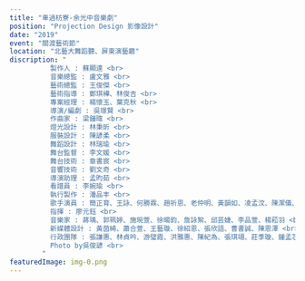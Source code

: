 ```yaml
---
title: "車過枋寮-余光中音樂劇"
position: "Projection Design 影像設計"
date: "2019"
event: "關渡藝術節"
location: "北藝大舞蹈聽、屏東演藝廳"
discription: "
          製作人 : 蘇顯達 <br>
          音樂總監 : 盧文雅 <br>
          藝術總監 : 王俊傑 <br>
          藝術指導 : 鄭琪樺、林俊吉 <br>
          專案經理 : 楊懷玉、葉克秋 <br>
          導演/編劇 : 吳璟賢 <br>
          作曲家 : 梁鍾暐 <br>
          燈光設計 : 林秉昕 <br>
          服裝設計 : 陳諺柔 <br>
          舞蹈設計 : 林瑞瑜 <br>
          舞台監督 : 李文媛 <br>
          舞台技術 : 章書宸 <br>
          音響技術 : 劉文奇 <br>
          導演助理 : 孟昀茹 <br>
          看譜員 : 李婉瑜 <br>
          執行製作 : 潘品丰 <br>
          歌手演員 : 簡正育、王詠、何勝霖、趙祈恩、老仲明、黃韻如、凌孟汶、陳潔儀、劉宇芹、王涵、江柔、陳譽晨 <br>
          指揮 : 廖元鈺 <br>
          音樂家 : 蔣瑀、郭珮婷、施琬萱、徐暘鈞、詹詠絮、邱芸婕、李品萱、楊菘羽 <br>
          新媒體設計 : 黃茵綺、蕭合萱、王藝璇、徐紹恩、張欣語、曹書誠、陳恩澤 <br>
          行政團隊 : 張謙惠、林貞吟、游璧霞、洪雅惠、陳紀為、張琪翊、莊季璇、鍾孟芯 <br>
          Photo by吳俊諺 <br>
        "
featuredImage: img-0.png
---
```

